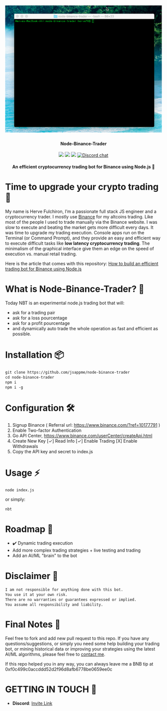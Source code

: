 <h1 align="center">
  <br>
  <img src="nbt_demo.gif">
</h1>

<h4 align="center">Node-Binance-Trader</h4>

<p align="center">
  <img src="https://img.shields.io/github/license/jsappme/node-binance-trader.svg">
  <img src="https://img.shields.io/github/stars/jsappme/node-binance-trader.svg">
  <img src="https://img.shields.io/github/issues/jsappme/node-binance-trader.svg">
  <a href="https://discord.gg/4EQrEgj"><img alt="Discord chat" src="https://cdn.rawgit.com/Hyleus/237f9903320939eb4f7615633a8fb221/raw/dca104edf34eabaca1016e633f06a52a346a7700/chat-Discord-blue.svg" /></a>
</p>

<h4 align="center">An efficient cryptocurrency trading bot for Binance using Node.js 💸</h4>

# Time to upgrade your crypto trading 🤔

My name is Herve Fulchiron, I’m a passionate full stack JS engineer and a cryptocurrency trader. I mostly use <a href="https://www.binance.com/?ref=10177791" target="_blank">Binance</a> for my altcoins trading. Like most of the people I used to trade manually via the Binance website. I was slow to execute and beating the market gets more difficult every days.  It was time to upgrade my trading execution. Console apps run on the Terminal (or Command Prompt), and they provide an easy and efficient way to execute difficult tasks like **low latency cryptocurrency trading**. The minimalism of the graphical interface give them an edge on the speed of execution vs. manual retail trading.

Here is the article that comes with this repository: <a href="https://jsapp.me/how-to-build-an-efficient-trading-bot-for-binance-using-node-js-43d5fd174f8b" target="_blank">How to build an efficient trading bot for Binance using Node.js</a>

# What is Node-Binance-Trader? 📡

Today NBT is an experimental node.js trading bot that will:

* ask for a trading pair
* ask for a loss pourcentage
* ask for a profit pourcentage
* and dynamically auto trade the whole operation as fast and efficient as possible.

# Installation 📦

```
git clone https://github.com/jsappme/node-binance-trader
cd node-binance-trader
npm i
npm i -g
```

# Configuration 🛠️

1. Signup Binance ( Referral url: https://www.binance.com/?ref=10177791 )
2. Enable Two-factor Authentication    
3. Go API Center, https://www.binance.com/userCenter/createApi.html
4. Create New Key
        [✓] Read Info [✓] Enable Trading [X] Enable Withdrawals
5. Copy the API key and secret to index.js

# Usage ⚡️

```
node index.js
```
or simply:

```
nbt
```

# Roadmap 🚧

* ✔️ Dynamic trading execution
* Add more complex trading strategies + live testing and trading
* Add an AI/ML "brain" to the bot


# Disclaimer 📖

```
I am not responsible for anything done with this bot.
You use it at your own risk.
There are no warranties or guarantees expressed or implied.
You assume all responsibility and liability.
```

# Final Notes 🙏

Feel free to fork and add new pull request to this repo.
If you have any questions/suggestions, or simply you need some help building your trading bot, or mining historical data or improving your strategies using the latest AI/ML algorithms, please feel free to <a href="mailto:herve76@gmail.com" target="_blank">contact me</a>.

If this repo helped you in any way, you can always leave me a BNB tip at 0xf0c499c0accddd52d2f96d8afb6778be0659ee0c

# GETTING IN TOUCH 💬

* **Discord**: [Invite Link](https://discord.gg/4EQrEgj)
